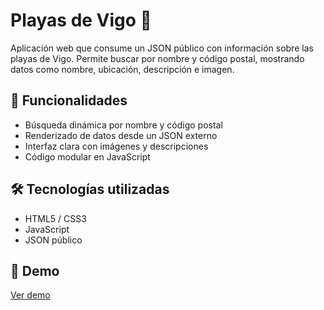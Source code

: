 # Playas de Vigo 🌊

Aplicación web que consume un JSON público con información sobre las playas de Vigo. Permite buscar por nombre y código postal, mostrando datos como nombre, ubicación, descripción e imagen.

## 🚀 Funcionalidades

- Búsqueda dinámica por nombre y código postal
- Renderizado de datos desde un JSON externo
- Interfaz clara con imágenes y descripciones
- Código modular en JavaScript

## 🛠️ Tecnologías utilizadas

- HTML5 / CSS3
- JavaScript
- JSON público

## 🔗 Demo

[Ver demo](http://dnavar443:rl9RqMdt@www.dnavarro.com.mialias.net/playasVigo/)
